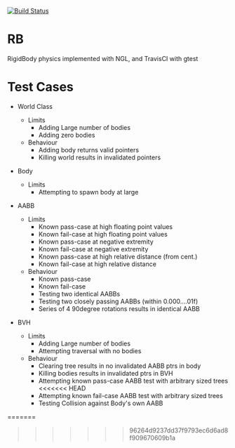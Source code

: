 [![Build Status](https://travis-ci.com/Grigler/RB.svg?branch=master)](https://travis-ci.com/Grigler/RB)

# RB
RigidBody physics implemented with NGL, and TravisCI with gtest

# Test Cases 

  - World Class
    - Limits
      - Adding Large number of bodies
      - Adding zero bodies
    - Behaviour
      - Adding body returns valid pointers
      - Killing world results in invalidated pointers
     
  - Body
    - Limits
      - Attempting to spawn body at large 
    
  - AABB
    - Limits
      - Known pass-case at high floating point values
      - Known fail-case at high floating point values
      - Known pass-case at negative extremity
      - Known fail-case at negative extremity
      - Known pass-case at high relative distance (from cent.)
      - Known fail-case at high relative distance      
    - Behaviour
      - Known pass-case
      - Known fail-case
      - Testing two identical AABBs
      - Testing two closely passing AABBs (within 0.000....01f)
      - Series of 4 90degree rotations results in identical AABB
    
  - BVH
    - Limits
      - Adding Large number of bodies
      - Attempting traversal with no bodies
    - Behaviour
      - Clearing tree results in no invalidated AABB ptrs in body
      - Killing bodies results in invalidated ptrs in BVH
      - Attempting known pass-case AABB test with arbitrary sized trees
<<<<<<< HEAD
      - Attempting known fail-case AABB test with arbitrary sized trees
      - Testing Collision against Body's own AABB
   
=======
   
>>>>>>> 96264d9237dd37f9793ec6d6ad8f909670609b1a
